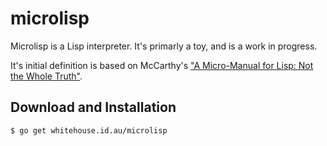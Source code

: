 # microlisp

Microlisp is a Lisp interpreter. It's primarly a toy, and is a work in progress.

It's initial definition is based on McCarthy's ["A Micro-Manual for Lisp: Not the Whole Truth"](_doc/Micro-Manual_for_Lisp.pdf).

## Download and Installation

```
$ go get whitehouse.id.au/microlisp
```
